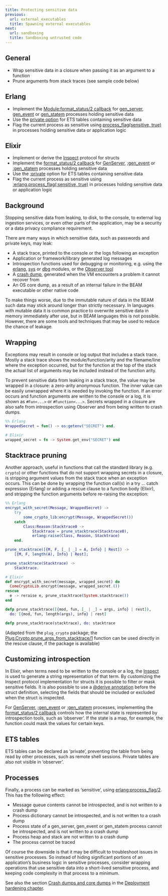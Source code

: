 ```yaml
---
title: Protecting sensitive data
previous:
  url: external_executables
  title: Spawning external executables
next:
  url: sandboxing
  title: Sandboxing untrusted code
---
```


## General

* Wrap sensitive data in a closure when passing it as an argument to a function
* Prune arguments from stack traces (see sample code below)

## Erlang

* Implement the [Module:format_status/2 callback](https://erlang.org/doc/man/gen_server.html#Module:format_status-2) for [gen_server](https://erlang.org/doc/man/gen_server.html), [gen_event](https://erlang.org/doc/man/gen_event.html) or [gen_statem](https://erlang.org/doc/man/gen_statem.html) processes holding sensitive data
* Use the [private option](https://erlang.org/doc/man/ets.html#new-2) for ETS tables containing sensitive data
* Flag the current process as sensitive using [process_flag(sensitive, true)](https://erlang.org/doc/man/erlang.html#process_flag-2) in processes holding sensitive data or application logic

##  Elixir

* Implement or derive the [Inspect](https://hexdocs.pm/elixir/Inspect.html) protocol for structs
* Implement the [format_status/2 callback](https://hexdocs.pm/elixir/GenServer.html#c:format_status/2) for [GenServer](https://hexdocs.pm/elixir/GenServer.html), [:gen_event](https://erlang.org/doc/man/gen_event.html) or [:gen_statem](https://erlang.org/doc/man/gen_statem.html) processes holding sensitive data
* Use the [:private](https://erlang.org/doc/man/ets.html#new-2) option for ETS tables containing sensitive data
* Flag the current process as sensitive using [:erlang.process_flag(:sensitive, true)](https://erlang.org/doc/man/erlang.html#process_flag-2) in processes holding sensitive data or application logic

## Background

Stopping sensitive data from leaking, to disk, to the console, to external log ingestion services, or even other parts of the application, may be a security or a data privacy compliance requirement.

There are many ways in which sensitive data, such as passwords and private keys, may leak:

* A stack trace, printed to the console or the logs following an exception
* Application or framework/library generated log messages
* Introspection functions used for debugging or monitoring, e.g. using the [erlang](https://erlang.org/doc/man/erlang.html), [sys](https://erlang.org/doc/man/sys.html) or [dbg](https://erlang.org/doc/man/dbg.html) modules, or the [Observer tool](https://erlang.org/doc/man/observer.html)
* A [crash dump](https://erlang.org/doc/apps/erts/crash_dump.html), generated when the VM encounters a problem it cannot recover from
* An OS core dump, as a result of an internal failure in the BEAM executable or other native code

To make things worse, due to the immutable nature of data in the BEAM such data may stick around longer than strictly necessary. In languages with mutable data it is common practice to overwrite sensitive data in memory immediately after use, but in BEAM languages this is not possible. However, there are some tools and techniques that may be used to reduce the chance of leakage.

## Wrapping

Exceptions may result in console or log output that includes a stack trace. Mostly a stack trace shows the module/function/arity and the filename/line where the exception occurred, but for the function at the top of the stack the actual list of arguments may be included instead of the function arity.

To prevent sensitive data from leaking in a stack trace, the value may be wrapped in a closure: a zero-arity anonymous function. The inner value can be easily unwrapped where it is needed by invoking the function. If an error occurs and function arguments are written to the console or a log, it is shown as `#Fun<...>` or `#Function<...>`. Secrets wrapped in a closure are also safe from introspection using Observer and from being written to crash dumps.

```erlang
%% Erlang
WrappedSecret = fun() -> os:getenv("SECRET") end.
```

```elixir
# Elixir
wrapped_secret = fn -> System.get_env("SECRET") end
```

## Stacktrace pruning

Another approach, useful in functions that call the standard library (e.g. `crypto`) or other functions that do not support wrapping secrets in a closure, is stripping argument values from the stack trace when an exception occurs. This can be done by wrapping the function call(s) in a try ... catch expression (Erlang) or adding a rescue clause to a function body (Elixir), and stripping the function arguments before re-raising the exception:

```erlang
%% Erlang
encrypt_with_secret(Message, WrappedSecret) ->
    try
        some_crypto_lib:encrypt(Message, WrappedSecret())
    catch
        Class:Reason:Stacktrace0 ->
            Stacktrace = prune_stacktrace(Stacktrace0),
            erlang:raise(Class, Reason, Stacktrace)
    end.

prune_stacktrace([{M, F, [_ | _] = A, Info} | Rest]) ->
    [{M, F, length(A), Info} | Rest];

prune_stacktrace(Stacktrace) ->
    Stacktrace.
```

```elixir
# Elixir
def encrypt_with_secret(message, wrapped_secret) do
  ComeCryptoLib.encrypt(message, wrapped_secret.())
rescue
  e -> reraise e, prune_stacktrace(System.stacktrace())
end

defp prune_stacktrace([{mod, fun, [_ | _] = args, info} | rest]),
  do: [{mod, fun, length(args), info} | rest]

defp prune_stacktrace(stacktrace), do: stacktrace
```

(Adapted from the `plug_crypto` package; the [Plug.Crypto.prune_args_from_stacktrace/1](https://github.com/elixir-plug/plug_crypto/blob/v1.0.0/lib/plug/crypto.ex#L11-L21) function can be used directly in the rescue clause, if the package is available)

## Customizing introspection

In Elixir, when terms need to be written to the console or a log, the [Inspect](https://hexdocs.pm/elixir/Inspect.html) is used to generate a string representation of that term. By customizing the Inspect protocol implementation for structs it is possible to filter or mask sensitive fields. It is also possible to use a [@derive annotation](https://hexdocs.pm/elixir/Inspect.html#module-deriving) before the struct definition, selecting the fields that should be included or excluded when the struct is inspected.

For [GenServer](https://hexdocs.pm/elixir/GenServer.html), [:gen_event](https://erlang.org/doc/man/gen_event.html) or [:gen_statem](https://erlang.org/doc/man/gen_statem.html) processes, implementing the [format_status/2 callback](https://hexdocs.pm/elixir/GenServer.html#c:format_status/2) controls how the internal state is represented by introspection tools, such as ‘observer’. If the state is a map, for example, the function could mask the values for certain keys.

## ETS tables

ETS tables can be declared as ‘private’, preventing the table from being read by other processes, such as remote shell sessions. Private tables are also not visible in ‘observer’.

## Processes

Finally, a process can be marked as ‘sensitive’, using [erlang:process_flag/2](https://erlang.org/doc/man/erlang.html#process_flag-2). This has the following effect:

* Message queue contents cannot be introspected, and is not written to a crash dump
* Process dictionary cannot be introspected, and is not written to a crash dump
* Process state of a gen_server, gen_event or gen_statem process cannot be introspected, and is not written to a crash dump
* Process heap and stack are not written to a crash dump
* The process cannot be traced

Of course the downside is that it may be difficult to troubleshoot issues in sensitive processes. So instead of hiding significant portions of an application’s business logic in sensitive processes, consider wrapping operations that use sensitive data into a short-lived sensitive process, and keeping code complexity in that process to a minimum.

See also the section [Crash dumps and core dumps](crash_dumps) in the
[Deployment hardening chapter](deployment_hardening).
